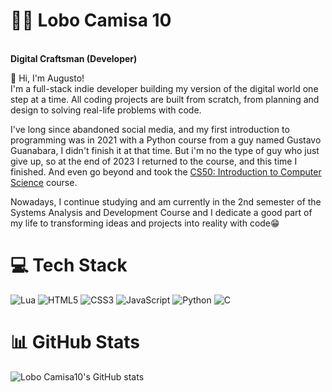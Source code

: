
# 🏄‍♂️ Lobo Camisa 10

<br>**Digital Craftsman (Developer)**</br>

👋 Hi, I'm Augusto! 
<br>I'm a full-stack indie developer building my version of the digital world one step at a time. All coding projects are built from scratch, from planning and design to solving real-life problems with code.</br>

I've long since abandoned social media, and my first introduction to programming was in 2021 with a Python course from a guy named Gustavo Guanabara, I didn't finish it at that time. But i'm no the type of guy who just give up, so at the end of 2023 I returned to the course, and this time I finished. And even go beyond and took the [CS50: Introduction to Computer Science](https://pll.harvard.edu/course/cs50-introduction-computer-science) course.</br>

Nowadays, I continue studying and am currently in the 2nd semester of the Systems Analysis and Development Course and I dedicate a good part of my life to transforming ideas and projects into reality with code😁


# 💻 Tech Stack

![Lua](https://img.shields.io/badge/lua-%232C2D72.svg?style=for-the-badge&logo=lua&logoColor=white)
![HTML5](https://img.shields.io/badge/html5-%23E34F26.svg?style=for-the-badge&logo=html5&logoColor=white)
![CSS3](https://img.shields.io/badge/css3-%231572B6.svg?style=for-the-badge&logo=css3&logoColor=white)
![JavaScript](https://img.shields.io/badge/javascript-%23323330.svg?style=for-the-badge&logo=javascript&logoColor=%23F7DF1E)
![Python](https://img.shields.io/badge/python-3670A0?style=for-the-badge&logo=python&logoColor=ffdd54)
![C](https://img.shields.io/badge/c-%2300599C.svg?style=for-the-badge&logo=c&logoColor=white)<br/>



# 📊 GitHub Stats

![Lobo Camisa10's GitHub stats](https://github-readme-stats.vercel.app/api?username=LoboCamisa10&show_icons=true&theme=tokyonight)<br/>
